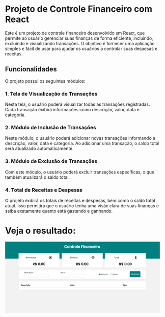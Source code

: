# Projeto de Controle Financeiro com React

Este é um projeto de controle financeiro desenvolvido em React, que permite ao usuário gerenciar suas finanças de forma eficiente, incluindo, excluindo e visualizando transações. O objetivo é fornecer uma aplicação simples e fácil de usar para ajudar os usuários a controlar suas despesas e receitas.

## Funcionalidades

O projeto possui os seguintes módulos:

### 1. Tela de Visualização de Transações

Nesta tela, o usuário poderá visualizar todas as transações registradas. Cada transação exibirá informações como descrição, valor, data e categoria.

### 2. Módulo de Inclusão de Transações

Neste módulo, o usuário poderá adicionar novas transações informando a descrição, valor, data e categoria. Ao adicionar uma transação, o saldo total será atualizado automaticamente.

### 3. Módulo de Exclusão de Transações

Com este módulo, o usuário poderá excluir transações específicas, o que também atualizará o saldo total.

### 4. Total de Receitas e Despesas

O projeto exibirá os totais de receitas e despesas, bem como o saldo total atual. Isso permitirá que o usuário tenha uma visão clara de suas finanças e saiba exatamente quanto está gastando e ganhando.



# Veja o resultado: 
<img src="./public/controlefinanceiro.png" >



